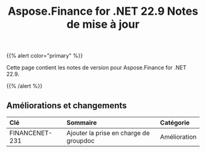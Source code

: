 ﻿---
title: Aspose.Finance for .NET 22.9 Notes de mise à jour
type: docs
weight: 18
url: /fr/net/aspose-finance-for-net-22-9-release-notes/
---
{{% alert color="primary" %}}

Cette page contient les notes de version pour Aspose.Finance for .NET 22.9.

{{% /alert %}}

## **Améliorations et changements**

|**Clé**|**Sommaire**|**Catégorie**|
|:- |:- |:- |
|FINANCENET-231| Ajouter la prise en charge de groupdoc|Amélioration|
